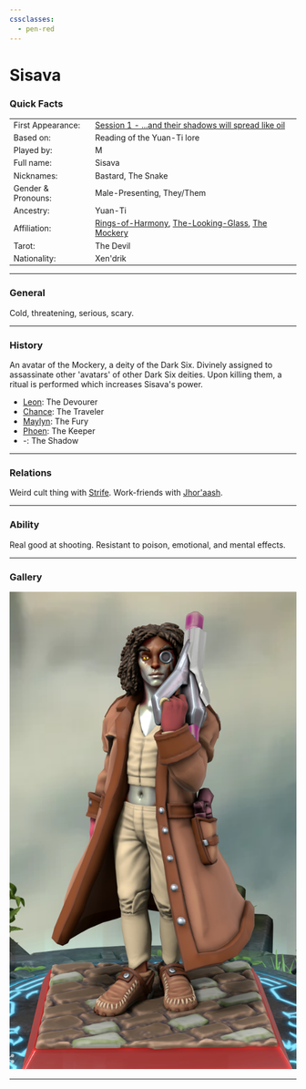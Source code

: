 ```yaml
---
cssclasses:
  - pen-red
---
```

# Sisava
### Quick Facts

|                    |                                                                                                                                                                      |
| ------------------ | -------------------------------------------------------------------------------------------------------------------------------------------------------------------- |
| First Appearance:  | [Session 1 - ...and their shadows will spread like oil](../Session%20Notes/Session%201%20-%20...and%20their%20shadows%20will%20spread%20like%20oil%5C)               |
| Based on:          | Reading of the Yuan-Ti lore                                                                                                                                          |
| Played by:         | M                                                                                                                                                                    |
| Full name:         | Sisava                                                                                                                                                               |
| Nicknames:         | Bastard, The Snake                                                                                                                                                   |
| Gender & Pronouns: | Male-Presenting, They/Them                                                                                                                                           |
| Ancestry:          | Yuan-Ti                                                                                                                                                              |
| Affiliation:       | [Rings-of-Harmony](../-Groups/Rings-of-Harmony.md), [The-Looking-Glass](../-Groups/The-Looking-Glass.md), [The Mockery](https://eberron.fandom.com/wiki/The_Mockery) |
| Tarot:             | The Devil                                                                                                                                                            |
| Nationality:       | Xen'drik                                                                                                                                                             |
***
### General
Cold, threatening, serious, scary. 

***
### History
An avatar of the Mockery, a deity of the Dark Six. Divinely assigned to assassinate other 'avatars' of other Dark Six deities. Upon killing them, a ritual is performed which increases Sisava's power.
* [Leon](Leon.md): The Devourer
* [Chance](Chance.md): The Traveler
* [Maylyn](Maylyn.md): The Fury
* [Phoen](Phoen.md): The Keeper
* -: The Shadow

***
### Relations
Weird cult thing with [Strife](Strife.md).
Work-friends with [Jhor'aash](Jhor'aash.md).

***
### Ability
Real good at shooting. Resistant to poison, emotional, and mental effects.

***
### Gallery

![sisavaHeroForge](-images/sisavaHeroForge.png)

***
